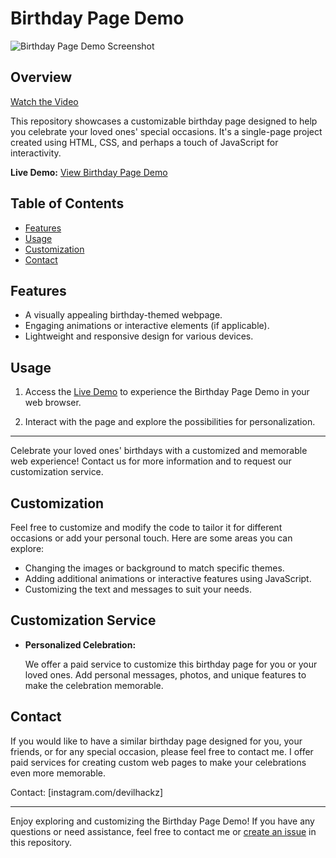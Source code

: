 # Birthday Page Demo

![Birthday Page Demo Screenshot](https://devilhackzz.github.io/demo_birthday_page/Images/mockup_compressed.png) <!-- Add a screenshot of your Birthday Page Demo here -->

## Overview

[Watch the Video](https://devilhackzz.github.io/demo_birthday_page/video%20mockup.mp4)


This repository showcases a customizable birthday page designed to help you celebrate your loved ones' special occasions. It's a single-page project created using HTML, CSS, and perhaps a touch of JavaScript for interactivity.

**Live Demo:** [View Birthday Page Demo](https://devilhackzz.github.io/demo_birthday_page/)

## Table of Contents

- [Features](#features)
- [Usage](#usage)
- [Customization](#customization)
- [Contact](#contact)

## Features

- A visually appealing birthday-themed webpage.
- Engaging animations or interactive elements (if applicable).
- Lightweight and responsive design for various devices.

## Usage

1. Access the [Live Demo](https://devilhackzz.github.io/demo_birthday_page/) to experience the Birthday Page Demo in your web browser.

2. Interact with the page and explore the possibilities for personalization.

---

Celebrate your loved ones' birthdays with a customized and memorable web experience! Contact us for more information and to request our customization service.

## Customization

Feel free to customize and modify the code to tailor it for different occasions or add your personal touch. Here are some areas you can explore:

- Changing the images or background to match specific themes.
- Adding additional animations or interactive features using JavaScript.
- Customizing the text and messages to suit your needs.

## Customization Service

- **Personalized Celebration:**

   We offer a paid service to customize this birthday page for you or your loved ones. Add personal messages, photos, and unique features to make the celebration memorable.


## Contact

If you would like to have a similar birthday page designed for you, your friends, or for any special occasion, please feel free to contact me. I offer paid services for creating custom web pages to make your celebrations even more memorable.

Contact: [instagram.com/devilhackz]

---

Enjoy exploring and customizing the Birthday Page Demo! If you have any questions or need assistance, feel free to contact me or [create an issue](https://github.com/devilhackzz/demo_birthday_page/issues) in this repository.
